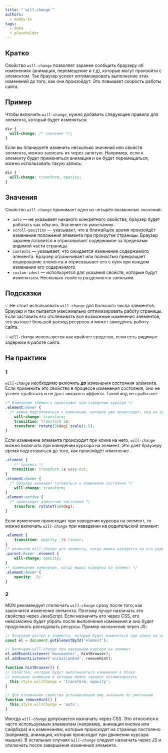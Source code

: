 ```yaml
---
title: "`will-change`"
authors:
  - madey-kv
tags:
  - doka
  - placeholder
---
```


## Кратко

Свойство `will-change` позволяет заранее сообщить браузеру об изменениях (анимация, перемещение и т.д), которые могут произойти с элементом. Так браузер успеет оптимизировать выполнение этих изменений до того, как они произойдут. Это повышает скорость работы сайта.

## Пример

Чтобы включить `will-change`, нужно добавить следующее правило для элемента, который будет изменяться:

```css
div {
  will-change: /* значение */;
}
```

Если вы планируете изменить несколько значений или свойств элемента, можно записать их через запятую. Например, если к элементу будет применяться анимация и он будет перемещаться, можно использовать такую запись:

```css
div {
  will-change: transform, opacity;
}
```

## Значения

Свойство `will-change` принимает одно из четырёх возможных значений: 

- `auto` — не указывает никакого конкретного свойства, браузер будет работать как обычно. Значение по умолчанию.
- `scroll-position` — указывает, что в ближайшее время произойдёт изменение положения элемента при прокрутке страницы. Браузер заранее готовится и отрисовывает содержимое за пределами видимой части страницы.
- `contents` — указывает, что ожидается изменение содержимого элемента. Браузер ограничивает или полностью прекращает кэширование элемента и отрисовывает его с нуля при каждом изменении его содержимого.
- `custom-ident` — используется для указания свойств, которые будут изменяться. Несколько свойств разделяются запятыми.

## Подсказки

💡  Не стоит использовать `will-change` для большого числа элементов. Браузер и так пытается максимально оптимизировать работу страницы. Если заставить его отслеживать все возможные изменения элементов, это вызовет большой расход ресурсов и может замедлить работу сайта.

💡  `will-change` используется как крайнее средство, если есть видимые задержки в работе сайта.

## На практике

### 1
_`will-change`_ необходимо включить **_до_** изменения состояния элемента. Если применить это свойство в процессе изменения состояния, оно не успеет сработать и не даст никакого эффекта.
Такой код не сработает:

```css
/* Изменение элемента происхожит при наведении курсора */
.element:hover {
  /* нужно подготовиться к изменению, которое уже происходит, код не сработает */
    will-change: transform;
    transition: transform 2s;
    transform: rotate(30deg) scale(1.5);
}
```

Если изменение элемента происходит при клике на него, _`will-change`_ можно включать при наведении курсора на элемент. Это даёт браузеру время подготовиться до того, как произойдёт изменение .
```css
.element {
    /* правила */
   transition: transform 1s ease-out;
}
.element:hover {
  /* браузер начинает готовиться к изменению состояния */
    will-change: transform;
}
.element:active {
  /* происходит изменение состояния */
    transform: rotateY(180deg);
}
```

Если изменение происходит при наведении курсора на элемент, то можно включать _`will-change`_ при наведении на родительский элемент:

```css
.element {
    transition: opacity .3s linear;
}
/* включаем will-change для элемента, когда мышка наводится на его родительский элемент */
.parent:hover .element {
    will-change: opacity;
}
/* применение изменения, когда мышка наведена на элемент */
.element:hover {
    opacity: .5;
}
```

### 2
MDN рекомендует отключать _`will-change`_ сразу после того, как закончится изменение элемента. Поэтому лучше назначать это свойство через JavaScript. Если назначить его через CSS, его невозможно будет убрать после выполнения изменения и оно будет продолжать расходовать ресурсы.
Пример назначения через JS:
```js
// Получаем доступ к элементу, который будет изменяться при клике по нему
const el = document.getElementById('element');

// Включаем will-change при наведении курсора на элемент
el.addEventListener('mouseenter', hintBrowser);
el.addEventListener('animationEnd', removeHint);

function hintBrowser() {
// Свойства, которые будут выполненяться изменения в блоке
// описания анимации и которые можно заранее оптимизировать
  this.style.willChange = 'transform, opacity';
}

// Для отключения свойства устанавливаем ему значение по умолчанию
function removeHint() {
  this.style.willChange = 'auto';
}
```
Иногда _`will-change`_ допускается назначать через CSS. Это относится к часто используемым элементам (например, анимация кнопки или сайдбара) и к изменениям, которые происходят на странице постоянно (например, анимация, которая происходит при движении курсора мышки).
В остальных случаях _`will-change`_ следует назначать через JS и отключать после завершения изменения элемента.
